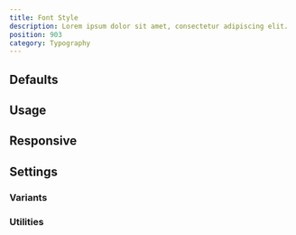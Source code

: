 ```yaml
---
title: Font Style
description: Lorem ipsum dolor sit amet, consectetur adipiscing elit.
position: 903
category: Typography
---
```


## Defaults

<TableGenerateCommon
  :rules="{
    'italic': ['font-style: italic;'],
    'non-italic': ['font-style: normal;'],
}"></TableGenerateCommon>

## Usage

## Responsive

## Settings

### Variants

### Utilities
